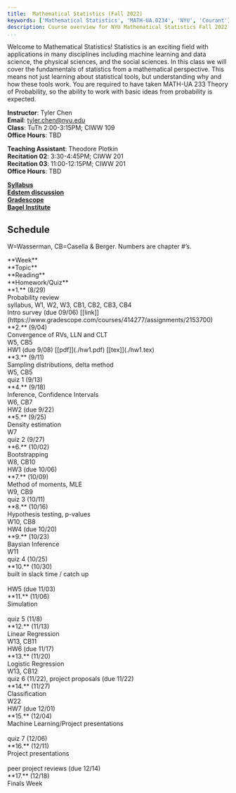 ```yaml
---
title:  Mathematical Statistics (Fall 2022)
keywords: ['Mathematical Statistics', 'MATH-UA.0234', 'NYU', 'Courant']
description: Course overview for NYU Mathematical Statistics Fall 2022
...
```


Welcome to Mathematical Statistics! 
Statistics is an exciting field with applications in many disciplines including machine learning and data science, the physical sciences, and the social sciences. 
In this class we will cover the fundamentals of statistics from a mathematical perspective. 
This means not just learning about statistical tools, but understanding why and how these tools work. You are required to have taken MATH-UA 233 Theory of Probability, so the ability to work with basic ideas from probability is expected.


**Instructor**: Tyler Chen  
**Email**: tyler.chen@nyu.edu  
**Class**: TuTh 2:00-3:15PM; CIWW 109  
**Office Hours**: TBD  


**Teaching Assistant**: Theodore Plotkin  
**Recitation 02**: 3:30-4:45PM; CIWW 201  
**Recitation 03**: 11:00-12:15PM; CIWW 201  
**Office Hours**: TBD


[**Syllabus**](./syllabus.html)  
[**Edstem discussion**](https://edstem.org/us/courses/24656/discussion/)  
[**Gradescope**](https://www.gradescope.com/courses/414277)  
[**Bagel Institute**](https://bagel.institute)

## Schedule


W=Wasserman, CB=Casella & Berger. Numbers are chapter #’s.

<div class="schedule-container">

<div class="week weektitle">
<div class="label">**Week**</div>
<div class="topic">**Topic**</div>
<div class="reading">**Reading**</div>
<div class="hw">**Homework/Quiz**</div>
</div>


<div class="week current">
<div class="label">**1.** (8/29)</div>
<div class="topic">Probability review</div>
<div class="reading">syllabus, W1, W2, W3, CB1, CB2, CB3, CB4</div>
<div class="hw">Intro survey (due 09/06) [[link]](https://www.gradescope.com/courses/414277/assignments/2153700)</div>
</div>


<div class="week">
<div class="label">**2.** (9/04)</div>
<div class="topic">Convergence of RVs, LLN and CLT</div>
<div class="reading">W5, CB5</div>
<div class="hw">HW1 (due 9/08) [[pdf]](./hw1.pdf) [[tex]](./hw1.tex)</div>
</div>


<div class="week">
<div class="label">**3.** (9/11)</div>
<div class="topic">Sampling distributions, delta method</div>
<div class="reading">W5, CB5</div>
<div class="hw">quiz 1 (9/13)</div>
</div>


<div class="week">
<div class="label">**4.** (9/18)</div>
<div class="topic">Inference, Confidence Intervals</div>
<div class="reading">W6, CB7</div>
<div class="hw">HW2 (due 9/22)</div>
</div>


<div class="week">
<div class="label">**5.** (9/25)</div>
<div class="topic">Density estimation</div>
<div class="reading">W7</div>
<div class="hw">quiz 2 (9/27)</div>
</div>


<div class="week">
<div class="label">**6.** (10/02)</div>
<div class="topic">Bootstrapping</div>
<div class="reading">W8, CB10</div>
<div class="hw">HW3 (due 10/06)</div>
</div>


<div class="week">
<div class="label">**7.** (10/09)</div>
<div class="topic">Method of moments, MLE</div>
<div class="reading">W9, CB9</div>
<div class="hw">quiz 3 (10/11)</div>
</div>


<div class="week">
<div class="label">**8.** (10/16)</div>
<div class="topic">Hypothesis testing, p-values</div>
<div class="reading">W10, CB8</div>
<div class="hw">HW4 (due 10/20)</div>
</div>


<div class="week">
<div class="label">**9.** (10/23)</div>
<div class="topic">Baysian Inference</div>
<div class="reading">W11</div>
<div class="hw">quiz 4 (10/25)</div>
</div>


<div class="week">
<div class="label">**10.** (10/30)</div>
<div class="topic">built in slack time / catch up</div>
<div class="reading">&nbsp;</div>
<div class="hw">HW5 (due 11/03)</div>
</div>


<div class="week">
<div class="label">**11.** (11/06)</div>
<div class="topic">Simulation</div>
<div class="reading">&nbsp;</div>
<div class="hw">quiz 5 (11/8)</div>
</div>


<div class="week">
<div class="label">**12.** (11/13)</div>
<div class="topic">Linear Regression</div>
<div class="reading">W13, CB11</div>
<div class="hw">HW6 (due 11/17)</div>
</div>


<div class="week">
<div class="label">**13.** (11/20)</div>
<div class="topic">Logistic Regression</div>
<div class="reading">W13, CB12</div>
<div class="hw">quiz 6 (11/22), project proposals (due 11/22)</div>
</div>


<div class="week">
<div class="label">**14.** (11/27)</div>
<div class="topic">Classification</div>
<div class="reading">W22</div>
<div class="hw">HW7 (due 12/01)</div>
</div>


<div class="week">
<div class="label">**15.** (12/04)</div>
<div class="topic">Machine Learning/Project presentations</div>
<div class="reading">&nbsp;</div>
<div class="hw">quiz 7 (12/06)</div>
</div>


<div class="week">
<div class="label">**16.** (12/11)</div>
<div class="topic">Project presentations</div>
<div class="reading">&nbsp;</div>
<div class="hw">peer project reviews (due 12/14)</div>
</div>


<div class="week">
<div class="label">**17.** (12/18)</div>
<div class="topic">Finals Week</div>
<div class="reading"></div>
<div class="hw"></div>
</div>

</div>
  
